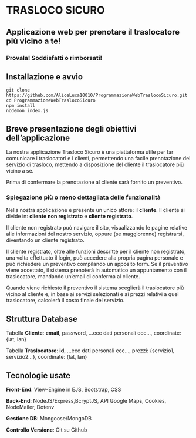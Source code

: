# TRASLOCO SICURO
## Applicazione web per prenotare il traslocatore più vicino a te!
### Provala! Soddisfatti o rimborsati!

## Installazione e avvio
    git clone https://github.com/AliceLuca10010/ProgrammazioneWebTraslocoSicuro.git
    cd ProgrammazioneWebTraslocoSicuro
    npm install
    nodemon index.js

## Breve presentazione degli obiettivi dell’applicazione
La nostra applicazione Trasloco Sicuro è una piattaforma utile per far comunicare i
traslocatori e i clienti, permettendo una facile prenotazione del servizio di trasloco,
mettendo a disposizione del cliente il traslocatore più vicino a sé.

Prima di confermare la prenotazione al cliente sarà fornito un preventivo.


### Spiegazione più o meno dettagliata delle funzionalità
Nella nostra applicazione è presente un unico attore: il __cliente__.
Il cliente si divide in: __cliente non registrato__ e __cliente registrato__.

Il cliente non registrato può navigare il sito, visualizzando le pagine relative alle
informazioni del nostro servizio, oppure (se maggiorenne) registrarsi, diventando un
cliente registrato.

Il cliente registrato, oltre alle funzioni descritte per il cliente non registrato, una volta
effettuato il login, può accedere alla propria pagina personale e può richiedere un
preventivo compilando un apposito form. Se il preventivo viene accettato, il sistema
prenoterà in automatico un appuntamento con il traslocatore, mandando un’email di
conferma al cliente.

Quando viene richiesto il preventivo il sistema sceglierà il traslocatore più vicino al
cliente e, in base ai servizi selezionati e ai prezzi relativi a quel traslocatore,
calcolerà il costo finale del servizio.

## Struttura Database
Tabella __Cliente__: **email**​, password, ...ecc dati personali ecc…, coordinate: {lat, lan}

Tabella __Traslocatore__: **id​**, ...ecc dati personali ecc…, prezzi: {servizio1, servizio2…},
coordinate: {lat, lan}

## Tecnologie usate
**Front-End**: View-Engine in EJS, Bootstrap, CSS

**Back-End**: NodeJS/Express,BcryptJS, API Google Maps, Cookies, NodeMailer,
Dotenv

**Gestione DB**: Mongoose/MongoDB

**Controllo Versione**: Git su Github
